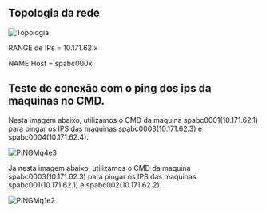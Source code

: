 ## Topologia da rede

![Topologia](https://github.com/vihjoulle/Redes-e-Linux/assets/73195664/aceffd4a-1f30-4f05-8365-60a063065c42)

RANGE de IPs = 10.171.62.x

NAME Host = spabc000x

## Teste de conexão com o ping dos ips da maquinas no CMD.

Nesta imagem abaixo, utilizamos o CMD da maquina spabc0001(10.171.62.1) para pingar os IPS das maquinas spabc0003(10.171.62.3) e spabc0004(10.171.62.4).

![PINGMq4e3](https://github.com/vihjoulle/Redes-e-Linux/assets/73195664/ed79194c-e90f-4d5d-abc2-85cc26f00b65)

Ja nesta imagem abaixo, utilizamos o CMD da maquina spabc0003(10.171.62.3) para pingar os IPS das maquinas spabc001(10.171.62.1) e spabc002(10.171.62.2).

![PINGMq1e2](https://github.com/vihjoulle/Redes-e-Linux/assets/73195664/609abc41-0159-414b-9d56-b1ad857966e5)

